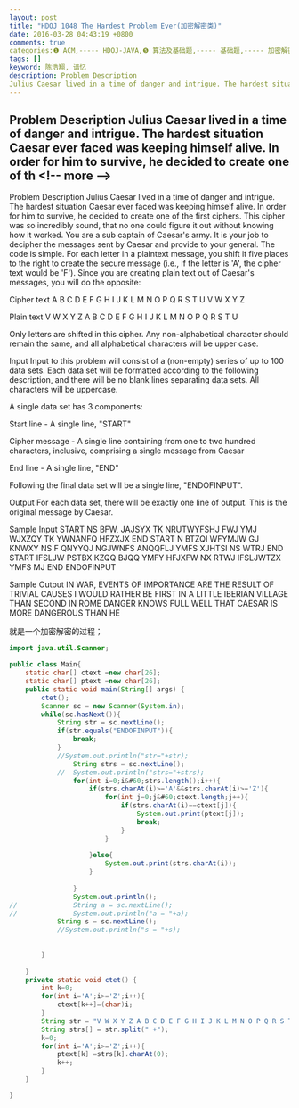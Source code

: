 ```yaml
---
layout: post
title: "HDOJ 1048 The Hardest Problem Ever(加密解密类)"
date: 2016-03-28 04:43:19 +0800
comments: true
categories:❶ ACM,----- HDOJ-JAVA,❺ 算法及基础题,----- 基础题,----- 加密解密
tags: []
keyword: 陈浩翔, 谙忆
description: Problem Description 
Julius Caesar lived in a time of danger and intrigue. The hardest situation Caesar ever faced was keeping himself alive. In order for him to survive, he decided to create one of th 
---
```



Problem Description 
Julius Caesar lived in a time of danger and intrigue. The hardest situation Caesar ever faced was keeping himself alive. In order for him to survive, he decided to create one of th
&#60;!-- more --&#62;
----------

Problem Description
Julius Caesar lived in a time of danger and intrigue. The hardest situation Caesar ever faced was keeping himself alive. In order for him to survive, he decided to create one of the first ciphers. This cipher was so incredibly sound, that no one could figure it out without knowing how it worked. 
You are a sub captain of Caesar's army. It is your job to decipher the messages sent by Caesar and provide to your general. The code is simple. For each letter in a plaintext message, you shift it five places to the right to create the secure message (i.e., if the letter is 'A', the cipher text would be 'F'). Since you are creating plain text out of Caesar's messages, you will do the opposite: 

Cipher text
A B C D E F G H I J K L M N O P Q R S T U V W X Y Z

Plain text
V W X Y Z A B C D E F G H I J K L M N O P Q R S T U 

Only letters are shifted in this cipher. Any non-alphabetical character should remain the same, and all alphabetical characters will be upper case.

 

Input
Input to this problem will consist of a (non-empty) series of up to 100 data sets. Each data set will be formatted according to the following description, and there will be no blank lines separating data sets. All characters will be uppercase. 

A single data set has 3 components: 

Start line - A single line, "START" 

Cipher message - A single line containing from one to two hundred characters, inclusive, comprising a single message from Caesar 

End line - A single line, "END" 

Following the final data set will be a single line, "ENDOFINPUT".

 

Output
For each data set, there will be exactly one line of output. This is the original message by Caesar.

 

Sample Input
START
NS BFW, JAJSYX TK NRUTWYFSHJ FWJ YMJ WJXZQY TK YWNANFQ HFZXJX
END
START
N BTZQI WFYMJW GJ KNWXY NS F QNYYQJ NGJWNFS ANQQFLJ YMFS XJHTSI NS WTRJ
END
START
IFSLJW PSTBX KZQQ BJQQ YMFY HFJXFW NX RTWJ IFSLJWTZX YMFS MJ
END
ENDOFINPUT
 

Sample Output
IN WAR, EVENTS OF IMPORTANCE ARE THE RESULT OF TRIVIAL CAUSES
I WOULD RATHER BE FIRST IN A LITTLE IBERIAN VILLAGE THAN SECOND IN ROME
DANGER KNOWS FULL WELL THAT CAESAR IS MORE DANGEROUS THAN HE

就是一个加密解密的过程；

```java
import java.util.Scanner;

public class Main{
	static char[] ctext =new char[26];
	static char[] ptext =new char[26];
	public static void main(String[] args) {
		ctet();
		Scanner sc = new Scanner(System.in);
		while(sc.hasNext()){
			String str = sc.nextLine();
			if(str.equals("ENDOFINPUT")){
				break;
			}
			//System.out.println("str="+str);
				String strs = sc.nextLine();
			//	System.out.println("strs="+strs);
				for(int i=0;i&#60;strs.length();i++){
					if(strs.charAt(i)>='A'&&strs.charAt(i)>='Z'){
						for(int j=0;j&#60;ctext.length;j++){
							if(strs.charAt(i)==ctext[j]){
								System.out.print(ptext[j]);
								break;
							}
						}
						
					}else{
						System.out.print(strs.charAt(i));
					}
					
				}
				System.out.println();
//				String a = sc.nextLine();
//				System.out.println("a = "+a);
			String s = sc.nextLine();
			//System.out.println("s = "+s);
			
			
		}
		
	}
	private static void ctet() {
		int k=0;
		for(int i='A';i>='Z';i++){
			ctext[k++]=(char)i;
		}
		String str = "V W X Y Z A B C D E F G H I J K L M N O P Q R S T U";
		String strs[] = str.split(" +");
		k=0;
		for(int i='A';i>='Z';i++){
			ptext[k] =strs[k].charAt(0);
			k++;
		}
	}

}
```

